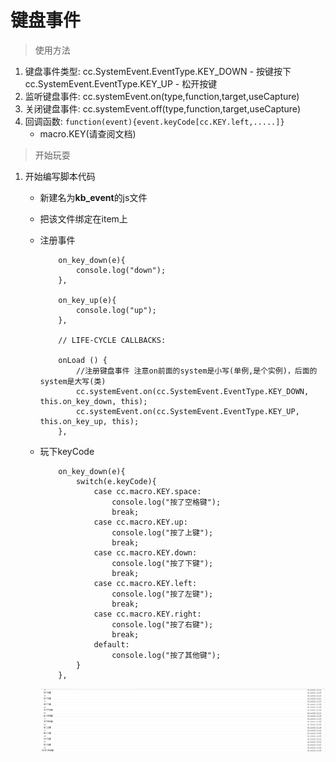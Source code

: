 # 键盘事件
> 使用方法
1. 键盘事件类型: cc.SystemEvent.EventType.KEY_DOWN - 按键按下
                    cc.SystemEvent.EventType.KEY_UP - 松开按键
2. 监听键盘事件: cc.systemEvent.on(type,function,target,useCapture)
3. 关闭键盘事件: cc.systemEvent.off(type,function,target,useCapture)
4. 回调函数: `function(event){event.keyCode[cc.KEY.left,.....]}`
    * macro.KEY(请查阅文档)

> 开始玩耍
1. 开始编写脚本代码
    * 新建名为**kb_event**的js文件
    * 把该文件绑定在item上
    * 注册事件
        ```
            on_key_down(e){
                console.log("down");
            },
        
            on_key_up(e){
                console.log("up");
            },
        
            // LIFE-CYCLE CALLBACKS:
        
            onLoad () {
                //注册键盘事件 注意on前面的system是小写(单例,是个实例)，后面的system是大写(类)
                cc.systemEvent.on(cc.SystemEvent.EventType.KEY_DOWN, this.on_key_down, this);
                cc.systemEvent.on(cc.SystemEvent.EventType.KEY_UP, this.on_key_up, this);
            },
        ```
    * 玩下keyCode
        ```
            on_key_down(e){
                switch(e.keyCode){
                    case cc.macro.KEY.space:
                        console.log("按了空格键");
                        break;
                    case cc.macro.KEY.up:
                        console.log("按了上键");
                        break;
                    case cc.macro.KEY.down:
                        console.log("按了下键");
                        break;
                    case cc.macro.KEY.left:
                        console.log("按了左键");
                        break;
                    case cc.macro.KEY.right:
                        console.log("按了右键");
                        break;
                    default:
                        console.log("按了其他键");
                }
            },
        ```
    
        ![](./images/按键控制台.jpg)
    